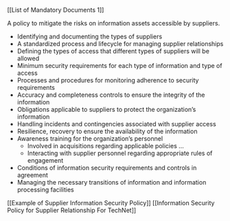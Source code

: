 [[List of Mandatory Documents 1]]

A policy to mitigate the risks on information assets accessible by suppliers.

- Identifying and documenting the types of suppliers
- A standardized process and lifecycle for managing supplier relationships
- Defining the types of access that different types of suppliers will be allowed
- Minimum security requirements for each type of information and type of access
- Processes and procedures for monitoring adherence to security requirements
- Accuracy and completeness controls to ensure the integrity of the information
- Obligations applicable to suppliers to protect the organization’s information
- Handling incidents and contingencies associated with supplier access
- Resilience, recovery to ensure the availability of the information
- Awareness training for the organization’s personnel
	- Involved in acquisitions regarding applicable policies … 
	- Interacting with supplier personnel regarding appropriate rules of engagement
- Conditions of information security requirements and controls in agreement 
- Managing the necessary transitions of information and information processing facilities

[[Example of Supplier Information Security Policy]]
[[Information Security Policy for Supplier Relationship For TechNet]]

